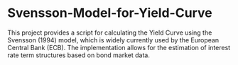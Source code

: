 # Svensson-Model-for-Yield-Curve
This project provides a script for calculating the Yield Curve using the Svensson (1994) model, which is widely currently used by the European Central Bank (ECB). The implementation allows for the estimation of interest rate term structures based on bond market data.
